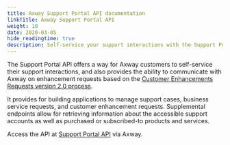 ```yaml
---
title: Axway Support Portal API documentation
linkTitle: Axway Support Portal API
weight: 10
date: 2020-03-05
hide_readingtime: true
description: Self-service your support interactions with the Support Portal API.
---
```

The Support Portal API offers a way for Axway customers to self-service their support interactions, and also provides the ability to communicate with Axway on enhancement requests based on the [Customer Enhancements Requests version 2.0 process](https://community.axway.com/s/article/New-Axway-Enhancement-Request-Process).

It provides for building applications to manage support cases, business service requests, and customer enhancement requests. Supplemental endpoints allow for retrieving information about the accessible support accounts as well as purchased or subscribed-to products and services.

Access the API at [Support Portal API](https://apis-developer.axway.com/) via Axway.